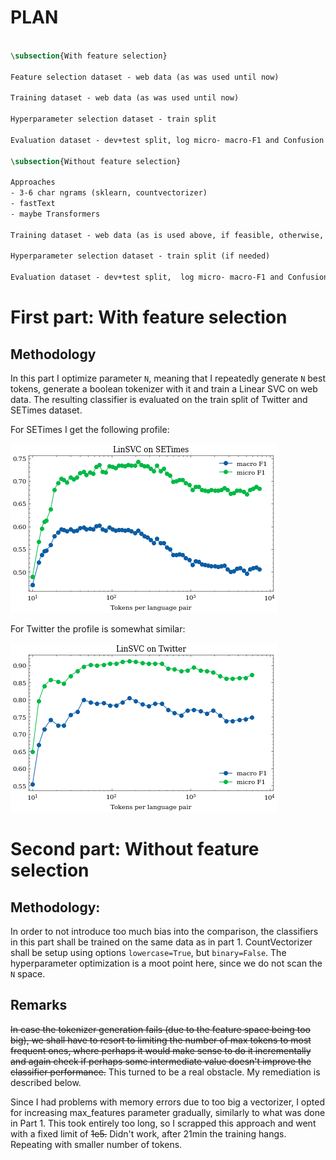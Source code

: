 # PLAN

```latex

\subsection{With feature selection}

Feature selection dataset - web data (as was used until now)

Training dataset - web data (as was used until now)

Hyperparameter selection dataset - train split

Evaluation dataset - dev+test split, log micro- macro-F1 and Confusion Matrices

\subsection{Without feature selection}

Approaches
- 3-6 char ngrams (sklearn, countvectorizer)
- fastText
- maybe Transformers

Training dataset - web data (as is used above, if feasible, otherwise, we will use a subset)

Hyperparameter selection dataset - train split (if needed)

Evaluation dataset - dev+test split,  log micro- macro-F1 and Confusion Matrices

```

# First part: With feature selection

## Methodology
In this part I optimize parameter `N`, meaning that I repeatedly generate `N` best tokens, generate a boolean tokenizer with it and train a Linear SVC on web data. The resulting classifier is evaluated on the train split of Twitter and SETimes dataset.

For SETimes I get the following profile:

![](images/1_linscv_on_setimes_bool_vectorizer.png)

For Twitter the profile is somewhat similar: 

![](images/1_linscv_on_twitter_bool_vectorizer.png)

# Second part: Without feature selection

## Methodology:
In order to not introduce too much bias into the comparison, the classifiers in this part shall be trained on the same data as in part 1. CountVectorizer shall be setup using options `lowercase=True`, but `binary=False`. The hyperparameter optimization is a moot point here, since we do not scan the `N` space.

## Remarks

~~In case the tokenizer generation fails (due to the feature space being too big), we shall have to resort to limiting the number of max tokens to most frequent ones, where perhaps it would make sense to do it incrementally and again check if perhaps some intermediate value doesn't improve the classifier performance.~~ This turned to be a real obstacle. My remediation is described below.

Since I had problems with memory errors due to too big a vectorizer, I opted for increasing max_features parameter gradually, similarly to what was done in Part 1. This took entirely too long, so I scrapped this approach and went with a fixed limit of ~~1e5.~~ Didn't work, after 21min the training hangs. Repeating with smaller number of tokens.
